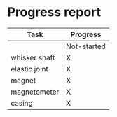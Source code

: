 # Progress report

|Task              |Progress                            |
|------------------|------------------------------------|
|                  |Not-started  |In-Progress  |Finished|
|whisker shaft     |     X       |       X     |        |
|elastic joint     |     X       |             |        |
|magnet            |     X       |             |        |
|magnetometer      |     X       |             |        |
|casing            |     X       |             |        |


